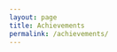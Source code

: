 ```yaml
---
layout: page
title: Achievements
permalink: /achievements/
---
```

<!-- 
<center><i>“Life is not a race but a pace we need to maintain with reality.</i></center>

<br>

### Carnegie Mellon University

- 💵 🎓 **James R. Swartz Entrepreneurial Fellow:** Uff of a select cohort of 12 students awarded a fellowship that fast-tracks the careers of students who are passionate about entrepreneurship in the technology arena.

### IIT Gandhinagar

- 🥇 **Directors Gold Medal for outstanding overall performance** (including leadership, academics, sports, extracurriculars) in B.Tech across all disciplines

- 🥇 **Institute Gold Medal for best academic performance** in Electrical Engineering

- 🥇 **Gold Medal for excellence in Indoor Sports** (Table Tennis)

- 💵 Awarded the **OPJEMS '21 scholarship** for academic and leadership excellence.

- 💵 Awarded the **MITACS Globalink Research Internship '21** award to perform research at Western University, Ontario.

- 🎓 Secured a position in the **Dean's list for academic excellence** in all graded semesters of my undergraduate program. Ranked #1 in EE.

- Regional **winning team** in the Invent for the Planet Hackathon hosted by Texas A&M University, 2020.

### School Level

- 🎓 Secured **AIR 3326** in the JEE Advanced 2018 examination out of 1,55,158 students.

- 🎓 Secured **AIR 4016** in the JEE Main 2018 examination out of 10.5 lakh students.

- 🎓 National Topper in Computer Science - Secured 100% in the subject in the AISSCE 2018 examination.

### Smaller Wins

- Admitted to **9 top universities** for higher education in robotics - CMU, CalTech, UPenn, UMich, GaTech, JHU, UCLA, UCSD, Purdue

- Selected for Research Week with **Google India**!

- Only student to secure **A+** (11 out of a 10 point scale) grade in the course - Natural Language Processing.

- **Topped graduate-level courses** in Natural Language processing and 3D Computer Vision.

- Top 32 of 3342 teams in HCL Hack IITK 2020, a national level cybersecurity hackathon.

- Selected for Invention Factory@IITGN, 2019! -->